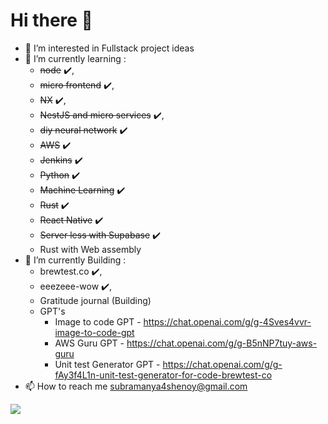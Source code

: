 
# Hi there 👋

- 👀 I’m interested in Fullstack project ideas
- 🌱 I’m currently learning : 
     - ~~node~~ ✔️, 
     - ~~micro frontend~~ ✔️, 
     - ~~NX~~ ✔️, 
     - ~~NestJS and micro services~~ ✔️, 
     - ~~diy neural network~~ ✔️
     - ~~AWS~~ ✔️
     - ~~Jenkins~~ ✔️
     - ~~Python~~ ✔️
     - ~~Machine Learning~~ ✔️
     - ~~Rust~~ ✔️
     - ~~React Native~~ ✔️
     - ~~Server less with Supabase~~ ✔️
     - Rust with Web assembly
- 🌱 I’m currently Building : 
     - brewtest.co ✔️,
     - eeezeee-wow ✔️,
     - Gratitude journal (Building)
     - GPT's
       - Image to code GPT - https://chat.openai.com/g/g-4Sves4vvr-image-to-code-gpt 
       - AWS Guru GPT - https://chat.openai.com/g/g-B5nNP7tuy-aws-guru   
       - Unit test Generator GPT - https://chat.openai.com/g/g-fAy3f4L1n-unit-test-generator-for-code-brewtest-co
- 📫 How to reach me subramanya4shenoy@gmail.com


<a href="https://visitcount.itsvg.in">
  <img src="https://visitcount.itsvg.in/api?id=Subu&label=Profile%20Views&color=6&icon=8&pretty=false" />
</a>
<!---
subramanya4shenoy/subramanya4shenoy is a ✨ special ✨ repository because its `README.md` (this file) appears on your GitHub profile.
You can click the Preview link to take a look at your changes.
--->

